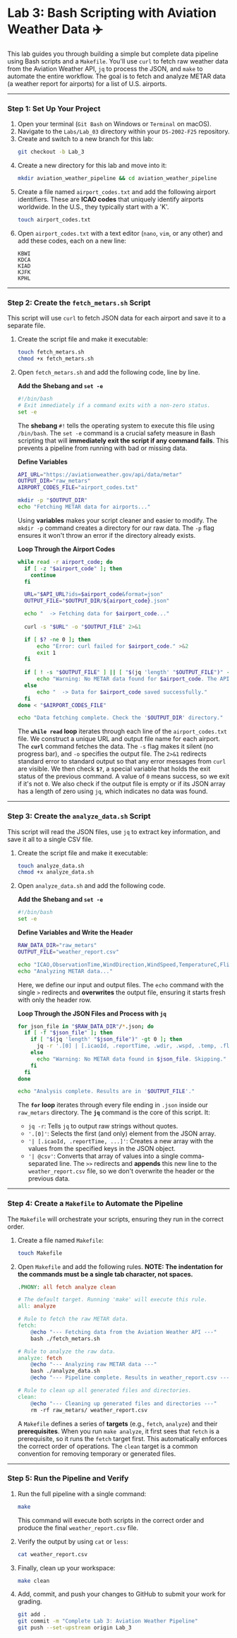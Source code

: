 # Lab 3: Bash Scripting with Aviation Weather Data ✈️

This lab guides you through building a simple but complete data pipeline using Bash scripts and a `Makefile`. You'll use `curl` to fetch raw weather data from the Aviation Weather API, `jq` to process the JSON, and `make` to automate the entire workflow. The goal is to fetch and analyze METAR data (a weather report for airports) for a list of U.S. airports.

---

### Step 1: Set Up Your Project

1.  Open your terminal (`Git Bash` on Windows or `Terminal` on macOS).
2.  Navigate to the `Labs/Lab_03` directory within your `DS-2002-F25` repository.
3.  Create and switch to a new branch for this lab:
    ```bash
    git checkout -b Lab_3
    ```
4.  Create a new directory for this lab and move into it:
    ```bash
    mkdir aviation_weather_pipeline && cd aviation_weather_pipeline
    ```
5.  Create a file named `airport_codes.txt` and add the following airport identifiers. These are **ICAO codes** that uniquely identify airports worldwide. In the U.S., they typically start with a 'K'.
    ```bash
    touch airport_codes.txt
    ```
6.  Open `airport_codes.txt` with a text editor (`nano`, `vim`, or any other) and add these codes, each on a new line:
    ```
    KBWI
    KDCA
    KIAD
    KJFK
    KPHL
    ```

---

### Step 2: Create the `fetch_metars.sh` Script

This script will use `curl` to fetch JSON data for each airport and save it to a separate file.

1.  Create the script file and make it executable:
    ```bash
    touch fetch_metars.sh
    chmod +x fetch_metars.sh
    ```
2.  Open `fetch_metars.sh` and add the following code, line by line.

    **Add the Shebang and `set -e`**
    ```bash
    #!/bin/bash
    # Exit immediately if a command exits with a non-zero status.
    set -e
    ```
    The **shebang** `#!` tells the operating system to execute this file using `/bin/bash`. The `set -e` command is a crucial safety measure in Bash scripting that will **immediately exit the script if any command fails**. This prevents a pipeline from running with bad or missing data.

    **Define Variables**
    ```bash
    API_URL="https://aviationweather.gov/api/data/metar"
    OUTPUT_DIR="raw_metars"
    AIRPORT_CODES_FILE="airport_codes.txt"

    mkdir -p "$OUTPUT_DIR"
    echo "Fetching METAR data for airports..."
    ```
    Using **variables** makes your script cleaner and easier to modify. The `mkdir -p` command creates a directory for our raw data. The `-p` flag ensures it won't throw an error if the directory already exists.

    **Loop Through the Airport Codes**
    ```bash
    while read -r airport_code; do
      if [ -z "$airport_code" ]; then
        continue
      fi

      URL="$API_URL?ids=$airport_code&format=json"
      OUTPUT_FILE="$OUTPUT_DIR/${airport_code}.json"

      echo "  -> Fetching data for $airport_code..."
      
      curl -s "$URL" -o "$OUTPUT_FILE" 2>&1
    
      if [ $? -ne 0 ]; then
          echo "Error: curl failed for $airport_code." >&2
          exit 1
      fi
      
      if [ ! -s "$OUTPUT_FILE" ] || [ "$(jq 'length' "$OUTPUT_FILE")" -eq 0 ]; then
          echo "Warning: No METAR data found for $airport_code. The API returned an empty response." >&2
      else
          echo "  -> Data for $airport_code saved successfully."
      fi
    done < "$AIRPORT_CODES_FILE"
    
    echo "Data fetching complete. Check the '$OUTPUT_DIR' directory."
    ```
    The **`while read` loop** iterates through each line of the `airport_codes.txt` file. We construct a unique URL and output file name for each airport. The **`curl`** command fetches the data. The `-s` flag makes it silent (no progress bar), and `-o` specifies the output file. The `2>&1` redirects standard error to standard output so that any error messages from `curl` are visible. We then check **`$?`**, a special variable that holds the exit status of the previous command. A value of `0` means success, so we exit if it's not `0`. We also check if the output file is empty or if its JSON array has a length of zero using `jq`, which indicates no data was found.

---

### Step 3: Create the `analyze_data.sh` Script

This script will read the JSON files, use `jq` to extract key information, and save it all to a single CSV file.

1.  Create the script file and make it executable:
    ```bash
    touch analyze_data.sh
    chmod +x analyze_data.sh
    ```
2.  Open `analyze_data.sh` and add the following code.

    **Add the Shebang and `set -e`**
    ```bash
    #!/bin/bash
    set -e
    ```

    **Define Variables and Write the Header**
    ```bash
    RAW_DATA_DIR="raw_metars"
    OUTPUT_FILE="weather_report.csv"

    echo "ICAO,ObservationTime,WindDirection,WindSpeed,TemperatureC,FlightCategory" > "$OUTPUT_FILE"
    echo "Analyzing METAR data..."
    ```
    Here, we define our input and output files. The `echo` command with the single `>` redirects and **overwrites** the output file, ensuring it starts fresh with only the header row.

    **Loop Through the JSON Files and Process with `jq`**
    ```bash
    for json_file in "$RAW_DATA_DIR"/*.json; do
      if [ -f "$json_file" ]; then
        if [ "$(jq 'length' "$json_file")" -gt 0 ]; then
          jq -r '.[0] | [.icaoId, .reportTime, .wdir, .wspd, .temp, .fltCat] | @csv' "$json_file" >> "$OUTPUT_FILE"
        else
          echo "Warning: No METAR data found in $json_file. Skipping." >&2
        fi
      fi
    done
    
    echo "Analysis complete. Results are in '$OUTPUT_FILE'."
    ```
    The **`for` loop** iterates through every file ending in `.json` inside our `raw_metars` directory. The **`jq`** command is the core of this script. It:
    * `jq -r`: Tells `jq` to output raw strings without quotes.
    * `'.[0]'`: Selects the first (and only) element from the JSON array.
    * `'| [.icaoId, .reportTime, ...]'`: Creates a new array with the values from the specified keys in the JSON object.
    * `'| @csv'`: Converts that array of values into a single comma-separated line.
    The `>>` redirects and **appends** this new line to the `weather_report.csv` file, so we don't overwrite the header or the previous data.

---

### Step 4: Create a `Makefile` to Automate the Pipeline

The `Makefile` will orchestrate your scripts, ensuring they run in the correct order.

1.  Create a file named `Makefile`:
    ```bash
    touch Makefile
    ```
2.  Open `Makefile` and add the following rules. **NOTE: The indentation for the commands must be a single tab character, not spaces.**

    ```makefile
    .PHONY: all fetch analyze clean

    # The default target. Running 'make' will execute this rule.
    all: analyze

    # Rule to fetch the raw METAR data.
    fetch:
    	@echo "--- Fetching data from the Aviation Weather API ---"
    	bash ./fetch_metars.sh

    # Rule to analyze the raw data.
    analyze: fetch
    	@echo "--- Analyzing raw METAR data ---"
    	bash ./analyze_data.sh
    	@echo "--- Pipeline complete. Results in weather_report.csv ---"

    # Rule to clean up all generated files and directories.
    clean:
    	@echo "--- Cleaning up generated files and directories ---"
    	rm -rf raw_metars/ weather_report.csv
    ```
    A `Makefile` defines a series of **targets** (e.g., `fetch`, `analyze`) and their **prerequisites**. When you run `make analyze`, it first sees that `fetch` is a prerequisite, so it runs the `fetch` target first. This automatically enforces the correct order of operations. The `clean` target is a common convention for removing temporary or generated files.

---

### Step 5: Run the Pipeline and Verify

1.  Run the full pipeline with a single command:
    ```bash
    make
    ```
    This command will execute both scripts in the correct order and produce the final `weather_report.csv` file.

2.  Verify the output by using `cat` or `less`:
    ```bash
    cat weather_report.csv
    ```

3.  Finally, clean up your workspace:
    ```bash
    make clean
    ```

4.  Add, commit, and push your changes to GitHub to submit your work for grading.
    ```bash
    git add .
    git commit -m "Complete Lab 3: Aviation Weather Pipeline"
    git push --set-upstream origin Lab_3
    ```
